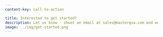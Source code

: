```yaml
---
content-key: call-to-action

title: Interested to get started?
description: Let us know - shoot an email at sales@masterqsa.com and we will get back to you shortly!
image: ../img/get-started.png
---
```

